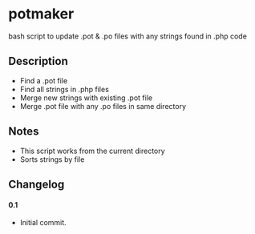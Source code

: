 potmaker
============
bash script to update .pot & .po files with any strings found in .php code

Description
--------------------------------------
* Find a .pot file
* Find all strings in .php files
* Merge new strings with existing .pot file
* Merge .pot file with any .po files in same directory

Notes
--------------------------------------
* This script works from the current directory
* Sorts strings by file

Changelog
--------------------------------------

#### 0.1
* Initial commit.
